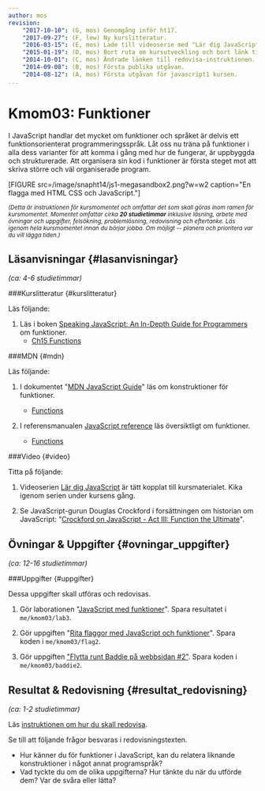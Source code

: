 ```yaml
---
author: mos
revision:
    "2017-10-10": (G, mos) Genomgång inför ht17.
    "2017-09-27": (F, lew) Ny kurslitteratur.
    "2016-03-15": (E, mos) Lade till videoserie med "Lär dig JavaScript".
    "2015-01-19": (D, mos) Bort ruta om kursutveckling och bort länk till youtube-serie.
    "2014-10-01": (C, mos) Ändrade länken till redovisa-instruktionen.
    "2014-09-08": (B, mos) Första publika utgåvan.
    "2014-08-12": (A, mos) Första utgåvan för javascript1 kursen.
...
```

Kmom03: Funktioner
==================================

I JavaScript handlar det mycket om funktioner och språket är delvis ett funktionsorienterat programmeringsspråk. Låt oss nu träna på funktioner i alla dess varianter för att komma i gång med hur de fungerar, är uppbyggda och strukturerade. Att organisera sin kod i funktioner är första steget mot att skriva större och väl organiserade program.

[FIGURE src=/image/snapht14/js1-megasandbox2.png?w=w2 caption="En flagga med HTML CSS och JavaScript."]

<small><i>(Detta är instruktionen för kursmomentet och omfattar det som skall göras inom ramen för kursmomentet. Momentet omfattar cirka **20 studietimmar** inklusive läsning, arbete med övningar och uppgifter, felsökning, problemlösning, redovisning och eftertanke. Läs igenom hela kursmomentet innan du börjar jobba. Om möjligt -- planera och prioritera var du vill lägga tiden.)</i></small>



Läsanvisningar  {#lasanvisningar}
---------------------------------

*(ca: 4-6 studietimmar)*


###Kurslitteratur  {#kurslitteratur}

Läs följande:

1. Läs i boken [Speaking JavaScript: An In-Depth Guide for Programmers](kunskap/boken-speaking-javascript) om funktioner.
    * [Ch15 Functions](http://speakingjs.com/es5/ch15.html)

<!-- 1. [Eloquent JavaScript: A Modern Introduction to Programming](kunskap/boken-eloquent-javascript-a-modern-introduction-to-programming)
    * [Ch3 Functions](http://eloquentjavascript.net/03_functions.html) -->



###MDN {#mdn}

Läs följande:

1. I dokumentet "[MDN JavaScript Guide](https://developer.mozilla.org/en-US/docs/Web/JavaScript/Guide)" läs om konstruktioner för funktioner.
    * [Functions](https://developer.mozilla.org/en-US/docs/Web/JavaScript/Guide/Functions)

1. I referensmanualen [JavaScript reference](https://developer.mozilla.org/en-US/docs/Web/JavaScript/Reference) läs översiktligt om funktioner.
    * [Functions](https://developer.mozilla.org/en-US/docs/Web/JavaScript/Reference/Functions)



<!--
###Artiklar {#artiklar}
-->


###Video  {#video}

Titta på följande:

1. Videoserien [Lär dig JavaScript](https://www.youtube.com/playlist?list=PLKtP9l5q3ce_YXUQlr5aAzJ406vSsmeMT) är tätt kopplat till kursmaterialet. Kika igenom serien under kursens gång.

1. Se JavaScript-gurun Douglas Crockford i forsättningen om historian om JavaScript: "[Crockford on JavaScript - Act III: Function the Ultimate](https://www.youtube.com/watch?v=ya4UHuXNygM)".



<!--
###Lästips {#lastips}

Det finns inga lästips.
-->



Övningar & Uppgifter  {#ovningar_uppgifter}
-------------------------------------------

*(ca: 12-16 studietimmar)*

<!--
###Övningar {#ovningar}

Genomför övningarna för att träna inför uppgifterna.

Det finns inga övningar.
-->


###Uppgifter {#uppgifter}

Dessa uppgifter skall utföras och redovisas.

1. Gör laborationen "[JavaScript med funktioner](uppgift/javascript-med-funktioner)". Spara resultatet i `me/kmom03/lab3`.

2. Gör uppgiften "[Rita flaggor med JavaScript och funktioner](uppgift/gor-svenska-flaggan-med-javascript-html-och-css)". Spara koden i `me/kmom03/flag2`.

3. Gör uppgiften ["Flytta runt Baddie på webbsidan #2"](uppgift/flytta-baddie-pa-webbsida-2). Spara koden i `me/kmom03/baddie2`.



<!--
###Extra {#extra}

Det finns inga extra uppgifter.
-->



Resultat & Redovisning  {#resultat_redovisning}
-----------------------------------------------

*(ca: 1-2 studietimmar)*

Läs [instruktionen om hur du skall redovisa](./../redovisa).

Se till att följande frågor besvaras i redovisningstexten.

* Hur känner du för funktioner i JavaScript, kan du relatera liknande konstruktioner i något annat programspråk?
* Vad tyckte du om de olika uppgifterna? Hur tänkte du när du utförde dem? Var de svåra eller lätta?
